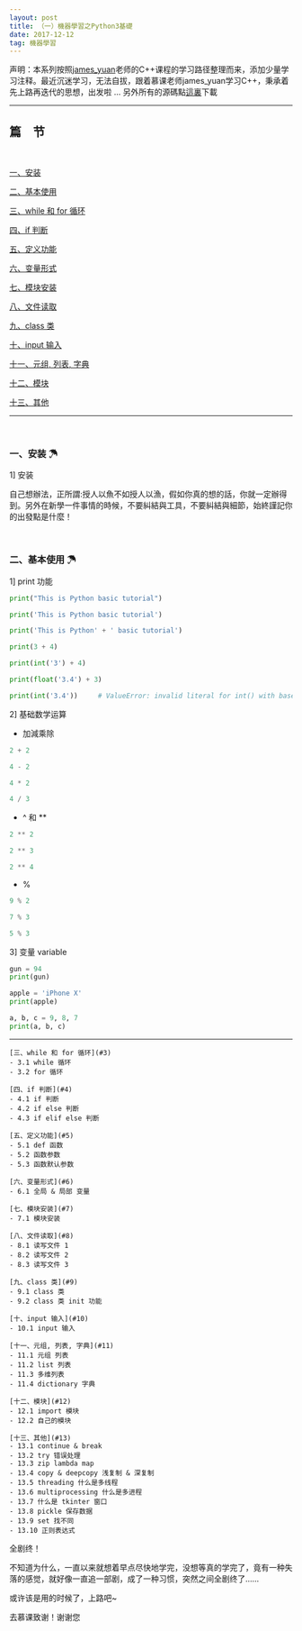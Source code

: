 ```yaml
---
layout: post
title: （一）機器學習之Python3基礎
date: 2017-12-12
tag: 機器學習
---
```


声明：本系列按照[james_yuan](http://www.imooc.com/u/1349694/courses?sort=publish)老师的C++课程的学习路径整理而来，添加少量学习注释。最近沉迷学习，无法自拔，跟着慕课老师james_yuan学习C++，秉承着先上路再迭代的思想，出发啦 ... 另外所有的源碼點[這裏](http://www.imooc.com/u/1349694/courses?sort=publish)下載

---

## 篇&emsp;节

<br />

[一、安装](#1)

[二、基本使用](#2)

[三、while 和 for 循环](#3)

[四、if 判断](#4)

[五、定义功能](#5)

[六、变量形式](#6)

[七、模块安装](#7)

[八、文件读取](#8)

[九、class 类](#9)

[十、input 输入](#10)

[十一、元组, 列表, 字典](#11)

[十二、模块](#12)

[十三、其他](#13)

---

<br />

<h3 id="1"> 一、安装 ☂</h3>

1] 安装

自己想辦法，正所謂:授人以魚不如授人以漁，假如你真的想的話，你就一定辦得到。另外在新學一件事情的時候，不要糾結與工具，不要糾結與細節，始終謹記你的出發點是什麼！

<br />

<h3 id="2"> 二、基本使用 ☂</h3>

1] print 功能　
```Python
print("This is Python basic tutorial")

print('This is Python basic tutorial')

print('This is Python' + ' basic tutorial')

print(3 + 4)

print(int('3') + 4)

print(float('3.4') + 3)

print(int('3.4'))     # ValueError: invalid literal for int() with base 10: '3.4'
```

2] 基础数学运算　
- 加減乘除

```Python
2 + 2

4 - 2

4 * 2

4 / 3
```

- ^ 和 **

```Python
2 ** 2

2 ** 3

2 ** 4
```

- %

```Python
9 % 2

7 % 3

5 % 3
```
3] 变量 variable　
```Python
gun = 94
print(gun)

apple = 'iPhone X'
print(apple)

a, b, c = 9, 8, 7
print(a, b, c)
```



---


    [三、while 和 for 循环](#3)
    - 3.1 while 循环
    - 3.2 for 循环

    [四、if 判断](#4)
    - 4.1 if 判断
    - 4.2 if else 判断
    - 4.3 if elif else 判断

    [五、定义功能](#5)
    - 5.1 def 函数
    - 5.2 函数参数
    - 5.3 函数默认参数

    [六、变量形式](#6)
    - 6.1 全局 & 局部 变量

    [七、模块安装](#7)
    - 7.1 模块安装

    [八、文件读取](#8)
    - 8.1 读写文件 1
    - 8.2 读写文件 2
    - 8.3 读写文件 3

    [九、class 类](#9)
    - 9.1 class 类
    - 9.2 class 类 init 功能

    [十、input 输入](#10)
    - 10.1 input 输入

    [十一、元组, 列表, 字典](#11)
    - 11.1 元组 列表
    - 11.2 list 列表
    - 11.3 多维列表
    - 11.4 dictionary 字典

    [十二、模块](#12)
    - 12.1 import 模块
    - 12.2 自己的模块

    [十三、其他](#13)
    - 13.1 continue & break
    - 13.2 try 错误处理
    - 13.3 zip lambda map
    - 13.4 copy & deepcopy 浅复制 & 深复制
    - 13.5 threading 什么是多线程
    - 13.6 multiprocessing 什么是多进程
    - 13.7 什么是 tkinter 窗口
    - 13.8 pickle 保存数据
    - 13.9 set 找不同
    - 13.10 正则表达式




全剧终！

不知道为什么，一直以来就想着早点尽快地学完，没想等真的学完了，竟有一种失落的感觉，就好像一直追一部剧，成了一种习惯，突然之间全剧终了……

或许该是用的时候了，上路吧~

去慕课致谢！谢谢您
